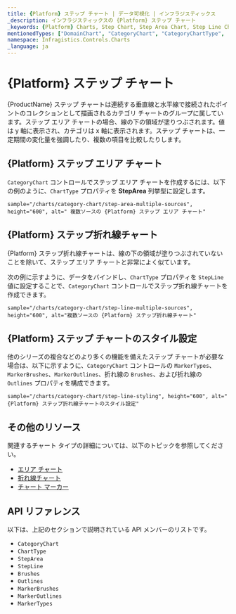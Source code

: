 ```yaml
---
title: {Platform} ステップ チャート | データ可視化 | インフラジスティックス
_description: インフラジスティックスの {Platform} ステップ チャート
_keywords: {Platform} Charts, Step Chart, Step Area Chart, Step Line Chart, Infragistics, {Platform} チャート, ステップ チャート, ステップ エリア チャート, ステップ折れ線チャート, インフラジスティックス
mentionedTypes: ["DomainChart", "CategoryChart", "CategoryChartType", 'Series']
namespace: Infragistics.Controls.Charts
_language: ja
---
```

# {Platform} ステップ チャート

{ProductName} ステップ チャートは連続する垂直線と水平線で接続されたポイントのコレクションとして描画されるカテゴリ チャートのグループに属しています。ステップ エリア チャートの場合、線の下の領域が塗りつぶされます。値は y 軸に表示され、カテゴリは x 軸に表示されます。ステップ チャートは、一定期間の変化量を強調したり、複数の項目を比較したりします。

## {Platform} ステップ エリア チャート

`CategoryChart` コントロールでステップ エリア チャートを作成するには、以下の例のように、`ChartType` プロパティを **StepArea** 列挙型に設定します。

`sample="/charts/category-chart/step-area-multiple-sources", height="600", alt=" 複数ソースの {Platform} ステップ エリア チャート"`



<div class="divider--half"></div>

## {Platform} ステップ折れ線チャート

{Platform} ステップ折れ線チャートは、線の下の領域が塗りつぶされていないことを除いて、ステップ エリア チャートと非常によく似ています。

次の例に示すように、データをバインドし、`ChartType` プロパティを `StepLine` 値に設定することで、`CategoryChart` コントロールでステップ折れ線チャートを作成できます。

`sample="/charts/category-chart/step-line-multiple-sources", height="600", alt="複数ソースの {Platform} ステップ折れ線チャート"`



<div class="divider--half"></div>

## {Platform} ステップ チャートのスタイル設定

他のシリーズの複合などのより多くの機能を備えたステップ チャートが必要な場合は、以下に示すように、`CategoryChart` コントロールの `MarkerTypes`、`MarkerBrushes`、`MarkerOutlines`、折れ線の `Brushes`、および折れ線の `Outlines` プロパティを構成できます。

`sample="/charts/category-chart/step-line-styling", height="600", alt="{Platform} ステップ折れ線チャートのスタイル設定"`



<div class="divider--half"></div>

## その他のリソース

関連するチャート タイプの詳細については、以下のトピックを参照してください。

- [エリア チャート](area-chart.md)
- [折れ線チャート](line-chart.md)
- [チャート マーカー](../features/chart-markers.md)

## API リファレンス

以下は、上記のセクションで説明されている API メンバーのリストです。

- `CategoryChart`
- `ChartType`
- `StepArea`
- `StepLine`
- `Brushes`
- `Outlines`
- `MarkerBrushes`
- `MarkerOutlines`
- `MarkerTypes`

